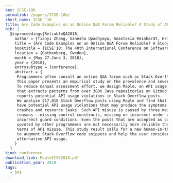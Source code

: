 ```yaml
---
key: ICSE-18b
permalink: /papers/ICSE-18b/
short_name: ICSE '18
title: Are Code Examples on an Online Q&A Forum Reliable? A Study of API Misuse on Stack Overflow
bib: |
  @inproceedings{ReliableQA2018,
    author = {Tianyi Zhang, Ganesha Upadhyaya, Anastasia Reinhardt, Hridesh Rajan and Miryung Kim},
    title = {Are Code Examples on an Online Q&A Forum Reliable? A Study of API Misuse on Stack Overflow},
    booktitle = {ICSE'18: The 40th International Conference on Software Engineering},
    location = {Gothenberg, Sweden},
    month = {May 27-June 3, 2018},
    year = {2018},
    entrysubtype = {conference},
    abstract = {
     Programmers often consult an online Q&A forum such as Stack Overflow to learn new APIs. 
     This paper presents an empirical study on the prevalence and severity of API misuse on Stack Overflow. 
     To reduce manual assessment effort, we design Maple, an API usage mining approach 
     that extracts patterns from over 380K Java repositories on GitHub and subsequently 
     reports potential API usage violations in Stack Overflow posts.
     We analyze 217,818 Stack Overflow posts using Maple and find that around 31% of them 
     have potential API usage violations that may produce the symptoms such as program 
     crashes and resource leaks. Such API misuse is caused by three main 
     reasons---missing control constructs, missing or incorrect order of API calls, and 
     incorrect guard conditions. Even the posts that are accepted as correct answers or 
     upvoted by other programmers are not necessarily more reliable than other posts in 
     terms of API misuse. This study result calls for a new human-in-the-loop approach 
     to augment Stack Overflow code snippets and help the user consider better or 
     alternative API usage.
    }
  }
kind: conference
download_link: MapleICSE2018.pdf
publication_year: 2018
tags:
  - boa
---
```

